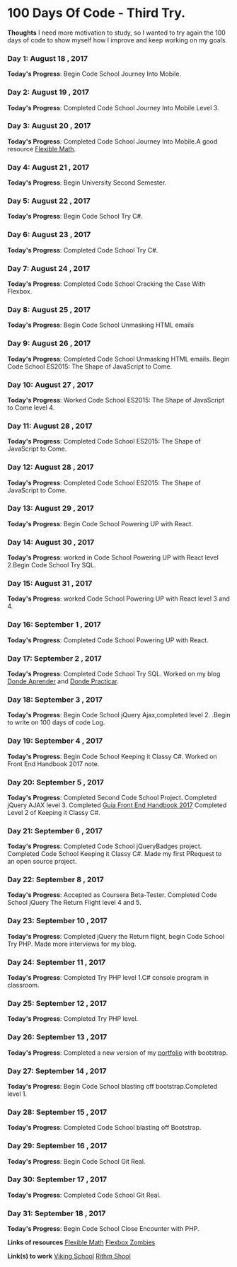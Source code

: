 # 100 Days Of Code - Third Try. 
**Thoughts** I need more motivation to study, so I wanted to try again the 100 days of code to show myself how I improve and keep working on my goals.

### Day 1: August 18 , 2017
**Today's Progress**: Begin Code School Journey Into Mobile. 
### Day 2: August 19 , 2017
**Today's Progress**: Completed Code School Journey Into Mobile Level 3.
### Day 3: August 20 , 2017
**Today's Progress**: Completed Code School Journey Into Mobile.A good resource [Flexible Math](http://responsv.com/flexible-math/).
### Day 4: August 21 , 2017
**Today's Progress**: Begin University Second Semester.

### Day 5: August 22 , 2017
**Today's Progress**: Begin Code School Try C#. 

### Day 6: August 23 , 2017
**Today's Progress**: Completed Code School Try C#.  

### Day 7: August 24 , 2017
**Today's Progress**: Completed Code School Cracking the Case With Flexbox.

### Day 8: August 25 , 2017
**Today's Progress**: Begin Code School Unmasking HTML emails  

### Day 9: August 26 , 2017
**Today's Progress**: Completed Code School Unmasking HTML emails. Begin Code School ES2015: The Shape of JavaScript to Come.

### Day 10: August 27 , 2017
**Today's Progress**: Worked Code School ES2015: The Shape of JavaScript to Come level 4.

### Day 11: August 28 , 2017
**Today's Progress**: Completed Code School ES2015: The Shape of JavaScript to Come.

### Day 12: August 28 , 2017
**Today's Progress**: Completed Code School ES2015: The Shape of JavaScript to Come.

### Day 13: August 29 , 2017
**Today's Progress**: Begin Code School Powering UP with React.

### Day 14: August 30 , 2017
**Today's Progress**: worked in Code School Powering UP with React level 2.Begin  Code School Try SQL.

### Day 15: August 31 , 2017
**Today's Progress**: worked Code School Powering UP with React level 3 and 4.

### Day 16: September 1 , 2017
**Today's Progress**: Completed Code School Powering UP with React.

### Day 17: September 2 , 2017
**Today's Progress**: Completed Code School Try SQL. Worked on my blog [Donde Aprender](http://alvaromesa.com/blog/notas/lecturas/moocs.html) and [Donde Practicar](http://alvaromesa.com/blog/notas/lecturas/practicar.html).

### Day 18: September 3 , 2017
**Today's Progress**: Begin Code School jQuery Ajax,completed level 2. .Begin to write on 100 days of code Log.
### Day 19: September 4 , 2017
**Today's Progress**: Begin Code School Keeping it Classy C#. Worked on Front End Handbook 2017 note.
### Day 20: September 5 , 2017
**Today's Progress**: Completed Second Code School Project. Completed jQuery AJAX level 3. 
Completed [Guia Front End Handbook 2017](http://alvaromesa.com/blog/guias/feh2017.html)
Completed Level 2 of Keeping it Classy C#.
### Day 21: September 6 , 2017
**Today's Progress**: Completed Code School jQueryBadges project.
Completed Code School Keeping it Classy C#.
Made my first PRequest to an open source project.
### Day 22: September 8 , 2017
**Today's Progress**: Accepted as Coursera Beta-Tester.
Completed Code School jQuery The Return Flight level 4 and 5.
### Day 23: September 10  , 2017
**Today's Progress**: Completed jQuery the Return flight, begin Code School Try PHP. Made more interviews for my blog.
### Day 24: September 11 , 2017
**Today's Progress**:  Completed Try PHP level 1.C# console program in classroom.
### Day 25: September 12 , 2017
**Today's Progress**:  Completed Try PHP level.
### Day 26: September 13 , 2017
**Today's Progress**:   Completed a new version of my [portfolio](http://alvaromesa.com/)  with bootstrap.
### Day 27: September 14 , 2017
**Today's Progress**:   Begin Code School  blasting off bootstrap.Completed level 1.
### Day 28: September 15 , 2017
**Today's Progress**: Completed Code School  blasting off  Bootstrap. 
### Day 29: September 16 , 2017
**Today's Progress**: Begin Code School Git Real.
### Day 30: September 17 , 2017
**Today's Progress**: Completed Code School Git Real.
### Day 31: September 18 , 2017
**Today's Progress**: Begin Code School Close Encounter with PHP.


**Links of   resources**
 [Flexible Math](http://responsv.com/flexible-math/)
 [Flexbox Zombies](http://geddski.teachable.com)

**Link(s) to work**
 [Viking School](http://www.vikingcodeschool.com/dashboard/)
 [Rithm Shool](https://www.rithmschool.com)
 
 

 
